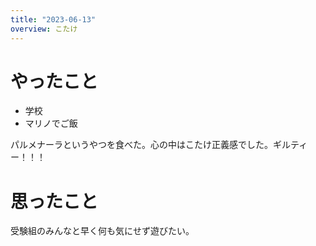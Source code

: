 ```yaml
---
title: "2023-06-13"
overview: こたけ
---
```


# やったこと

- 学校
- マリノでご飯

パルメナーラというやつを食べた。心の中はこたけ正義感でした。ギルティー！！！

# 思ったこと

受験組のみんなと早く何も気にせず遊びたい。
